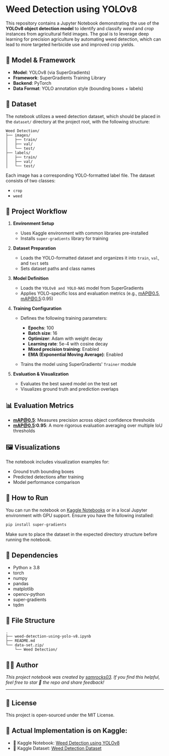 # Weed Detection using YOLOv8

This repository contains a Jupyter Notebook demonstrating the use of the **YOLOv8 object detection model** to identify and classify *weed* and *crop* instances from agricultural field images. The goal is to leverage deep learning for precision agriculture by automating weed detection, which can lead to more targeted herbicide use and improved crop yields.

## 🧠 Model & Framework

- **Model**: YOLOv8 (via SuperGradients)
- **Framework**: SuperGradients Training Library
- **Backend**: PyTorch
- **Data Format**: YOLO annotation style (bounding boxes + labels)

## 📁 Dataset

The notebook utilizes a weed detection dataset, which should be placed in the `dataset/` directory at the project root, with the following structure:

```
Weed Detection/
├── images/
│   ├── train/
│   ├── val/
│   └── test/
├── labels/
│   ├── train/
│   ├── val/
│   └── test/
```

Each image has a corresponding YOLO-formatted label file. The dataset consists of two classes:
- `crop`
- `weed`

## 🔧 Project Workflow

1. **Environment Setup**
   - Uses Kaggle environment with common libraries pre-installed
   - Installs `super-gradients` library for training

2. **Dataset Preparation**
   - Loads the YOLO-formatted dataset and organizes it into `train`, `val`, and `test` sets
   - Sets dataset paths and class names

3. **Model Definition**
   - Loads the `YOLOv8 and YOLO-NAS` model from SuperGradients
   - Applies YOLO-specific loss and evaluation metrics (e.g., mAP@0.5, mAP@0.5:0.95)

4. **Training Configuration**
   - Defines the following training parameters:
     - **Epochs**: 100
     - **Batch size**: 16
     - **Optimizer**: Adam with weight decay
     - **Learning rate**: 5e-4 with cosine decay
     - **Mixed precision training**: Enabled
     - **EMA (Exponential Moving Average)**: Enabled

   - Trains the model using SuperGradients' `Trainer` module

5. **Evaluation & Visualization**
   - Evaluates the best saved model on the test set
   - Visualizes ground truth and prediction overlaps

## 📊 Evaluation Metrics

- **mAP@0.5**: Measures precision across object confidence thresholds
- **mAP@0.5:0.95**: A more rigorous evaluation averaging over multiple IoU thresholds

## 🖼️ Visualizations

The notebook includes visualization examples for:
- Ground truth bounding boxes
- Predicted detections after training
- Model performance comparison

## 🚀 How to Run

You can run the notebook on [Kaggle Notebooks](https://www.kaggle.com/) or in a local Jupyter environment with GPU support. Ensure you have the following installed:

```bash
pip install super-gradients
```

Make sure to place the dataset in the expected directory structure before running the notebook.

## 📌 Dependencies

- Python ≥ 3.8
- torch
- numpy
- pandas
- matplotlib
- opencv-python
- super-gradients
- tqdm

## 📂 File Structure

```
.
├── weed-detection-using-yolo-v8.ipynb
├── README.md
└── data-set.zip/
    └── Weed Detection/
```

## 🧑‍💻 Author

*This project notebook was created by [samrocks03](https://www.kaggle.com/samrocks03). If you find this helpful, feel free to star 🌟 the repo and share feedback!*

---

## 📄 License

This project is open-sourced under the MIT License.

## 🔗 Actual Implementation is on Kaggle:

- 📓 Kaggle Notebook: [Weed Detection using YOLOv8](https://www.kaggle.com/code/samrocks03/weed-detection-using-yolo-v8)
- 📂 Kaggle Dataset: [Weed Detection Dataset](https://www.kaggle.com/datasets/samrocks03/weed-detection/)

